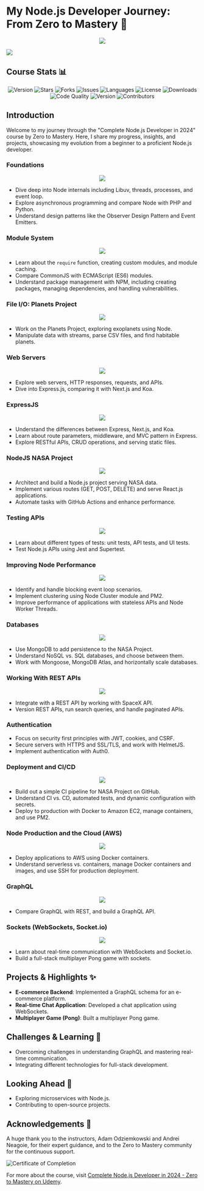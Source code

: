 # My Node.js Developer Journey: From Zero to Mastery 🚀

<p align="center">
  <a href="https://skillicons.dev">
    <img src="https://skillicons.dev/icons?i=nodejs&perline=1" />
  </a>
</p>
<img src =https://github.com/Ishannaik/NodeJS-ZTM/assets/11766476/7c566620-3285-43aa-9706-996e4278df8b />

## Course Stats 📊

<p align="center">
  <img src="https://img.shields.io/badge/Version-1.0-brightgreen" alt="Version" />
  <img src="https://img.shields.io/github/stars/Ishannaik/NodeJS-ZTM?style=social" alt="Stars" />
  <img src="https://img.shields.io/github/forks/Ishannaik/NodeJS-ZTM?style=social" alt="Forks" />
  <img src="https://img.shields.io/github/issues/Ishannaik/NodeJS-ZTM" alt="Issues" />
  <img src="https://img.shields.io/github/languages/count/Ishannaik/NodeJS-ZTM" alt="Languages" />
  <img src="https://img.shields.io/github/license/Ishannaik/NodeJS-ZTM" alt="License" />
  <img src="https://img.shields.io/npm/dt/your-package-name" alt="Downloads" />
  <img src="https://img.shields.io/codeclimate/maintainability/Ishannaik/NodeJS-ZTM" alt="Code Quality" />
  <img src="https://img.shields.io/github/v/release/Ishannaik/NodeJS-ZTM" alt="Version" />
  <img src="https://img.shields.io/github/contributors/Ishannaik/NodeJS-ZTM" alt="Contributors" />
</p>

## Introduction

Welcome to my journey through the "Complete Node.js Developer in 2024" course by Zero to Mastery. Here, I share my progress, insights, and projects, showcasing my evolution from a beginner to a proficient Node.js developer.

### Foundations

<p align="center">
  <a href="https://skillicons.dev">
    <img src="https://skillicons.dev/icons?i=js,html,css,wasm" />
  </a>
</p>

- Dive deep into Node internals including Libuv, threads, processes, and event loop.
- Explore asynchronous programming and compare Node with PHP and Python.
- Understand design patterns like the Observer Design Pattern and Event Emitters.

### Module System

<p align="center">
  <a href="https://skillicons.dev">
    <img src="https://skillicons.dev/icons?i=codepen,npm" />
  </a>
</p>

- Learn about the `require` function, creating custom modules, and module caching.
- Compare CommonJS with ECMAScript (ES6) modules.
- Understand package management with NPM, including creating packages, managing dependencies, and handling vulnerabilities.

### File I/O: Planets Project

<p align="center">
  <a href="https://skillicons.dev">
    <img src="https://skillicons.dev/icons?i=stream,githubactions,mongodb" />
  </a>
</p>

- Work on the Planets Project, exploring exoplanets using Node.
- Manipulate data with streams, parse CSV files, and find habitable planets.

### Web Servers

<p align="center">
  <a href="https://skillicons.dev">
    <img src="https://skillicons.dev/icons?i=express" />
  </a>
</p>

- Explore web servers, HTTP responses, requests, and APIs.
- Dive into Express.js, comparing it with Next.js and Koa.

### ExpressJS

<p align="center">
  <a href="https://skillicons.dev">
    <img src="https://skillicons.dev/icons?i=express,postman" />
  </a>
</p>

- Understand the differences between Express, Next.js, and Koa.
- Learn about route parameters, middleware, and MVC pattern in Express.
- Explore RESTful APIs, CRUD operations, and serving static files.

### NodeJS NASA Project

<p align="center">
  <a href="https://skillicons.dev">
    <img src="https://skillicons.dev/icons?i=react,nodejs,mongodb,githubactions" />
  </a>
</p>

- Architect and build a Node.js project serving NASA data.
- Implement various routes (GET, POST, DELETE) and serve React.js applications.
- Automate tasks with GitHub Actions and enhance performance.

### Testing APIs

<p align="center">
  <a href="https://skillicons.dev">
    <img src="https://skillicons.dev/icons?i=jest" />
  </a>
</p>

- Learn about different types of tests: unit tests, API tests, and UI tests.
- Test Node.js APIs using Jest and Supertest.

### Improving Node Performance

<p align="center">
  <a href="https://skillicons.dev">
    <img src="https://skillicons.dev/icons?i=nodejs" />
  </a>
</p>

- Identify and handle blocking event loop scenarios.
- Implement clustering using Node Cluster module and PM2.
- Improve performance of applications with stateless APIs and Node Worker Threads.

### Databases

<p align="center">
  <a href="https://skillicons.dev">
    <img src="https://skillicons.dev/icons?i=mongodb" />
  </a>
</p>

- Use MongoDB to add persistence to the NASA Project.
- Understand NoSQL vs. SQL databases, and choose between them.
- Work with Mongoose, MongoDB Atlas, and horizontally scale databases.

### Working With REST APIs

<p align="center">
  <a href="https://skillicons.dev">
    <img src="https://skillicons.dev/icons?i=postman" />
  </a>
</p>

- Integrate with a REST API by working with SpaceX API.
- Version REST APIs, run search queries, and handle paginated APIs.

### Authentication

- Focus on security first principles with JWT, cookies, and CSRF.
- Secure servers with HTTPS and SSL/TLS, and work with HelmetJS.
- Implement authentication with Auth0.

### Deployment and CI/CD

<p align="center">
  <a href="https://skillicons.dev">
    <img src="https://skillicons.dev/icons?i=github,aws,docker" />
  </a>
</p>

- Build out a simple CI pipeline for NASA Project on GitHub.
- Understand CI vs. CD, automated tests, and dynamic configuration with secrets.
- Deploy to production with Docker to Amazon EC2, manage containers, and use PM2.

### Node Production and the Cloud (AWS)

<p align="center">
  <a href="https://skillicons.dev">
    <img src="https://skillicons.dev/icons?i=aws,docker" />
  </a>
</p>

- Deploy applications to AWS using Docker containers.
- Understand serverless vs. containers, manage Docker containers and images, and use SSH for production deployment.

### GraphQL

<p align="center">
  <a href="https://skillicons.dev">
    <img src="https://skillicons.dev/icons?i=graphql" />
  </a>
</p>

- Compare GraphQL with REST, and build a GraphQL API.

### Sockets (WebSockets, Socket.io)

<p align="center">
  <a href="https://skillicons.dev">
    <img src="https://skillicons.dev/icons?i=socketio,websocket" />
  </a>
</p>

- Learn about real-time communication with WebSockets and Socket.io.
- Build a full-stack multiplayer Pong game with sockets.

## Projects & Highlights ✨

- **E-commerce Backend**: Implemented a GraphQL schema for an e-commerce platform.
- **Real-time Chat Application**: Developed a chat application using WebSockets.
- **Multiplayer Game (Pong)**: Built a multiplayer Pong game.

## Challenges & Learning 🧠

- Overcoming challenges in understanding GraphQL and mastering real-time communication.
- Integrating different technologies for full-stack development.

## Looking Ahead 🔭

- Exploring microservices with Node.js.
- Contributing to open-source projects.

## Acknowledgements 🙏

A huge thank you to the instructors, Adam Odziemkowski and Andrei Neagoie, for their expert guidance, and to the Zero to Mastery community for the continuous support.

![Certificate of Completion](YOUR_CERTIFICATE_LINK_HERE)

For more about the course, visit [Complete Node.js Developer in 2024 - Zero to Mastery on Udemy](https://www.udemy.com/course/complete-nodejs-developer-zero-to-mastery/).

